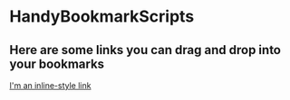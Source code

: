 # HandyBookmarkScripts
## Here are some links you can drag and drop into your bookmarks

[I'm an inline-style link](https://www.google.com)
